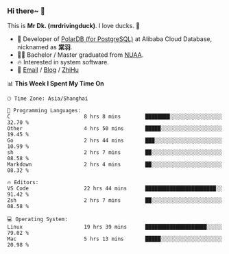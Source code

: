 ### Hi there~ 🫡

This is **Mr Dk. (mrdrivingduck)**. I love ducks. 🦆

- 🍊 Developer of [PolarDB (for PostgreSQL)](https://github.com/ApsaraDB/PolarDB-for-PostgreSQL) at Alibaba Cloud Database, nicknamed as **棠羽**.
- 👨‍🎓 Bachelor / Master graduated from [NUAA](https://en.wikipedia.org/wiki/Nanjing_University_of_Aeronautics_and_Astronautics).
- 🔥 Interested in system software.
- 🔗 [Email](mailto:mrdrivingduck@gmail.com) / [Blog](https://mrdrivingduck.github.io/blog/) / [ZhiHu](https://www.zhihu.com/people/zhang-jing-tang-78)

<!--START_SECTION:waka-->
📊 **This Week I Spent My Time On** 

```text
🕑︎ Time Zone: Asia/Shanghai

💬 Programming Languages: 
C                        8 hrs 8 mins        ████████░░░░░░░░░░░░░░░░░   32.70 % 
Other                    4 hrs 50 mins       █████░░░░░░░░░░░░░░░░░░░░   19.45 % 
Go                       2 hrs 44 mins       ███░░░░░░░░░░░░░░░░░░░░░░   10.99 % 
sh                       2 hrs 7 mins        ██░░░░░░░░░░░░░░░░░░░░░░░   08.58 % 
Markdown                 2 hrs 4 mins        ██░░░░░░░░░░░░░░░░░░░░░░░   08.32 % 

🔥 Editors: 
VS Code                  22 hrs 44 mins      ███████████████████████░░   91.42 % 
Zsh                      2 hrs 7 mins        ██░░░░░░░░░░░░░░░░░░░░░░░   08.58 % 

💻 Operating System: 
Linux                    19 hrs 39 mins      ████████████████████░░░░░   79.02 % 
Mac                      5 hrs 13 mins       █████░░░░░░░░░░░░░░░░░░░░   20.98 % 
```


<!--END_SECTION:waka-->

<!-- ![Mr Dk.'s GitHub Stats](https://github-readme-stats.vercel.app/api?username=mrdrivingduck&count_private&show_icons=true&theme=buefy) -->

<!-- ![Most Used Languages](https://github-readme-stats.vercel.app/api/top-langs/?username=mrdrivingduck&exclude_repo=mips32-CPU,snort-tcp-socket&theme=buefy&layout=compact&langs_count=10) -->


<!--
**mrdrivingduck/mrdrivingduck** is a ✨ _special_ ✨ repository because its `README.md` (this file) appears on your GitHub profile.

Here are some ideas to get you started:

- 🔭 I’m currently working on ...
- 🌱 I’m currently learning ...
- 👯 I’m looking to collaborate on ...
- 🤔 I’m looking for help with ...
- 💬 Ask me about ...
- 📫 How to reach me: ...
- 😄 Pronouns: ...
- ⚡ Fun fact: ...
-->
